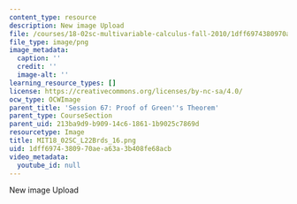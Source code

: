 ```yaml
---
content_type: resource
description: New image Upload
file: /courses/18-02sc-multivariable-calculus-fall-2010/1dff6974380970aea63a3b408fe68acb_MIT18_02SC_L22Brds_16.png
file_type: image/png
image_metadata:
  caption: ''
  credit: ''
  image-alt: ''
learning_resource_types: []
license: https://creativecommons.org/licenses/by-nc-sa/4.0/
ocw_type: OCWImage
parent_title: 'Session 67: Proof of Green''s Theorem'
parent_type: CourseSection
parent_uid: 213ba9d9-b909-14c6-1861-1b9025c7869d
resourcetype: Image
title: MIT18_02SC_L22Brds_16.png
uid: 1dff6974-3809-70ae-a63a-3b408fe68acb
video_metadata:
  youtube_id: null
---
```

New image Upload